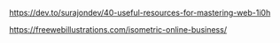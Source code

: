 https://dev.to/surajondev/40-useful-resources-for-mastering-web-1i0h


https://freewebillustrations.com/isometric-online-business/


